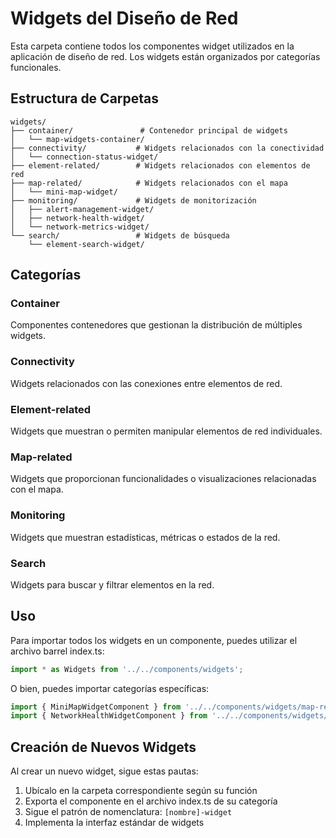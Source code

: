 # Widgets del Diseño de Red

Esta carpeta contiene todos los componentes widget utilizados en la aplicación de diseño de red. Los widgets están organizados por categorías funcionales.

## Estructura de Carpetas

```
widgets/
├── container/               # Contenedor principal de widgets
│   └── map-widgets-container/
├── connectivity/           # Widgets relacionados con la conectividad
│   └── connection-status-widget/
├── element-related/        # Widgets relacionados con elementos de red
├── map-related/            # Widgets relacionados con el mapa
│   └── mini-map-widget/
├── monitoring/             # Widgets de monitorización
│   ├── alert-management-widget/
│   ├── network-health-widget/
│   └── network-metrics-widget/
└── search/                 # Widgets de búsqueda
    └── element-search-widget/
```

## Categorías

### Container
Componentes contenedores que gestionan la distribución de múltiples widgets.

### Connectivity
Widgets relacionados con las conexiones entre elementos de red.

### Element-related
Widgets que muestran o permiten manipular elementos de red individuales.

### Map-related
Widgets que proporcionan funcionalidades o visualizaciones relacionadas con el mapa.

### Monitoring
Widgets que muestran estadísticas, métricas o estados de la red.

### Search
Widgets para buscar y filtrar elementos en la red.

## Uso

Para importar todos los widgets en un componente, puedes utilizar el archivo barrel index.ts:

```typescript
import * as Widgets from '../../components/widgets';
```

O bien, puedes importar categorías específicas:

```typescript
import { MiniMapWidgetComponent } from '../../components/widgets/map-related';
import { NetworkHealthWidgetComponent } from '../../components/widgets/monitoring';
```

## Creación de Nuevos Widgets

Al crear un nuevo widget, sigue estas pautas:

1. Ubícalo en la carpeta correspondiente según su función
2. Exporta el componente en el archivo index.ts de su categoría
3. Sigue el patrón de nomenclatura: `[nombre]-widget`
4. Implementa la interfaz estándar de widgets 